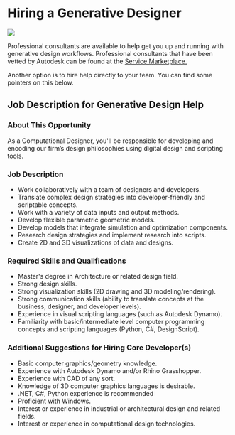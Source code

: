 # Hiring a Generative Designer

![](../.gitbook/assets/needpro.png)

Professional consultants are available to help get you up and running with generative design workflows. Professional consultants that have been vetted by Autodesk can be found at the [Service Marketplace.](https://servicesmarketplace.autodesk.com/providers?search=&search_within=&services_speciality%5B6406%5D=6406&ci=All&sort_by=search_api_relevance&utm_source=dotcom&utm_medium=referral&utm_content=aec-gen-design)

Another option is to hire help directly to your team. You can find some pointers on this below. 

## Job Description for Generative Design Help

### About This Opportunity

As a Computational Designer, you'll be responsible for developing and encoding our firm’s design philosophies using digital design and scripting tools.

### Job Description

* Work collaboratively with a team of designers and developers.
* Translate complex design strategies into developer-friendly and scriptable concepts.
* Work with a variety of data inputs and output methods.
* Develop flexible parametric geometric models.
* Develop models that integrate simulation and optimization components.
* Research design strategies and implement research into scripts.
* Create 2D and 3D visualizations of data and designs.

### Required Skills and Qualifications

* Master's degree in Architecture or related design field.
* Strong design skills.
* Strong visualization skills \(2D drawing and 3D modeling/rendering\).
* Strong communication skills \(ability to translate concepts at the business, designer, and developer levels\).
* Experience in visual scripting languages \(such as Autodesk Dynamo\).
* Familiarity with basic/intermediate level computer programming concepts and scripting languages \(Python, C\#, DesignScript\).

### Additional Suggestions for Hiring Core Developer\(s\)

* Basic computer graphics/geometry knowledge.
* Experience with Autodesk Dynamo and/or Rhino Grasshopper.
* Experience with CAD of any sort.
* Knowledge of 3D computer graphics languages is desirable.
* .NET, C\#, Python experience is recommended
* Proficient with Windows.
* Interest or experience in industrial or architectural design and related fields.
* Interest or experience in computational design technologies.


